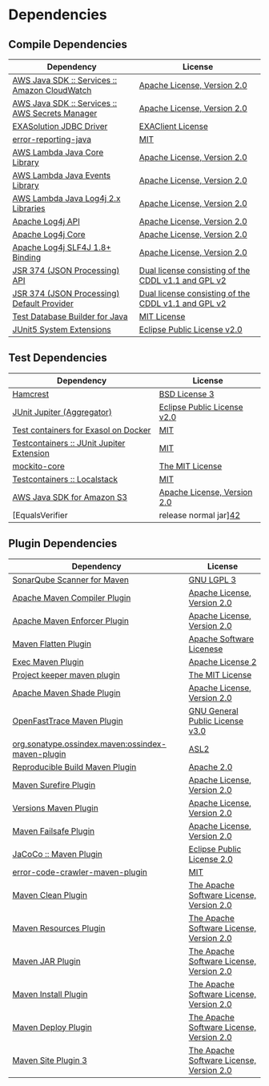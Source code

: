 <!-- @formatter:off -->
# Dependencies

## Compile Dependencies

| Dependency                                           | License                                                   |
| ---------------------------------------------------- | --------------------------------------------------------- |
| [AWS Java SDK :: Services :: Amazon CloudWatch][0]   | [Apache License, Version 2.0][1]                          |
| [AWS Java SDK :: Services :: AWS Secrets Manager][0] | [Apache License, Version 2.0][1]                          |
| [EXASolution JDBC Driver][4]                         | [EXAClient License][5]                                    |
| [error-reporting-java][6]                            | [MIT][7]                                                  |
| [AWS Lambda Java Core Library][8]                    | [Apache License, Version 2.0][1]                          |
| [AWS Lambda Java Events Library][8]                  | [Apache License, Version 2.0][1]                          |
| [AWS Lambda Java Log4j 2.x Libraries][8]             | [Apache License, Version 2.0][1]                          |
| [Apache Log4j API][14]                               | [Apache License, Version 2.0][15]                         |
| [Apache Log4j Core][16]                              | [Apache License, Version 2.0][15]                         |
| [Apache Log4j SLF4J 1.8+ Binding][18]                | [Apache License, Version 2.0][15]                         |
| [JSR 374 (JSON Processing) API][20]                  | [Dual license consisting of the CDDL v1.1 and GPL v2][21] |
| [JSR 374 (JSON Processing) Default Provider][20]     | [Dual license consisting of the CDDL v1.1 and GPL v2][21] |
| [Test Database Builder for Java][24]                 | [MIT License][25]                                         |
| [JUnit5 System Extensions][26]                       | [Eclipse Public License v2.0][27]                         |

## Test Dependencies

| Dependency                                      | License                           |
| ----------------------------------------------- | --------------------------------- |
| [Hamcrest][28]                                  | [BSD License 3][29]               |
| [JUnit Jupiter (Aggregator)][30]                | [Eclipse Public License v2.0][31] |
| [Test containers for Exasol on Docker][32]      | [MIT][7]                          |
| [Testcontainers :: JUnit Jupiter Extension][34] | [MIT][35]                         |
| [mockito-core][36]                              | [The MIT License][37]             |
| [Testcontainers :: Localstack][34]              | [MIT][35]                         |
| [AWS Java SDK for Amazon S3][0]                 | [Apache License, Version 2.0][1]  |
| [EqualsVerifier | release normal jar][42]       | [Apache License, Version 2.0][15] |

## Plugin Dependencies

| Dependency                                              | License                                        |
| ------------------------------------------------------- | ---------------------------------------------- |
| [SonarQube Scanner for Maven][44]                       | [GNU LGPL 3][45]                               |
| [Apache Maven Compiler Plugin][46]                      | [Apache License, Version 2.0][15]              |
| [Apache Maven Enforcer Plugin][48]                      | [Apache License, Version 2.0][15]              |
| [Maven Flatten Plugin][50]                              | [Apache Software Licenese][51]                 |
| [Exec Maven Plugin][52]                                 | [Apache License 2][51]                         |
| [Project keeper maven plugin][54]                       | [The MIT License][55]                          |
| [Apache Maven Shade Plugin][56]                         | [Apache License, Version 2.0][15]              |
| [OpenFastTrace Maven Plugin][58]                        | [GNU General Public License v3.0][59]          |
| [org.sonatype.ossindex.maven:ossindex-maven-plugin][60] | [ASL2][51]                                     |
| [Reproducible Build Maven Plugin][62]                   | [Apache 2.0][51]                               |
| [Maven Surefire Plugin][64]                             | [Apache License, Version 2.0][15]              |
| [Versions Maven Plugin][66]                             | [Apache License, Version 2.0][15]              |
| [Maven Failsafe Plugin][68]                             | [Apache License, Version 2.0][15]              |
| [JaCoCo :: Maven Plugin][70]                            | [Eclipse Public License 2.0][71]               |
| [error-code-crawler-maven-plugin][72]                   | [MIT][7]                                       |
| [Maven Clean Plugin][74]                                | [The Apache Software License, Version 2.0][51] |
| [Maven Resources Plugin][76]                            | [The Apache Software License, Version 2.0][51] |
| [Maven JAR Plugin][78]                                  | [The Apache Software License, Version 2.0][51] |
| [Maven Install Plugin][80]                              | [The Apache Software License, Version 2.0][51] |
| [Maven Deploy Plugin][82]                               | [The Apache Software License, Version 2.0][51] |
| [Maven Site Plugin 3][84]                               | [The Apache Software License, Version 2.0][51] |

[6]: https://github.com/exasol/error-reporting-java
[27]: http://www.eclipse.org/legal/epl-v20.html
[20]: https://javaee.github.io/jsonp
[51]: http://www.apache.org/licenses/LICENSE-2.0.txt
[64]: https://maven.apache.org/surefire/maven-surefire-plugin/
[5]: https://www.exasol.com/support/secure/attachment/155343/EXASOL_SDK-7.0.11.tar.gz
[74]: http://maven.apache.org/plugins/maven-clean-plugin/
[0]: https://aws.amazon.com/sdkforjava
[7]: https://opensource.org/licenses/MIT
[36]: https://github.com/mockito/mockito
[50]: https://www.mojohaus.org/flatten-maven-plugin/
[52]: http://www.mojohaus.org/exec-maven-plugin
[54]: https://github.com/exasol/project-keeper/
[56]: https://maven.apache.org/plugins/maven-shade-plugin/
[66]: http://www.mojohaus.org/versions-maven-plugin/
[29]: http://opensource.org/licenses/BSD-3-Clause
[46]: https://maven.apache.org/plugins/maven-compiler-plugin/
[21]: https://oss.oracle.com/licenses/CDDL+GPL-1.1
[25]: https://github.com/exasol/test-db-builder-java/blob/main/LICENSE
[58]: https://github.com/itsallcode/openfasttrace-maven-plugin
[71]: https://www.eclipse.org/legal/epl-2.0/
[18]: https://logging.apache.org/log4j/2.x/log4j-slf4j18-impl/
[45]: http://www.gnu.org/licenses/lgpl.txt
[70]: https://www.jacoco.org/jacoco/trunk/doc/maven.html
[1]: https://aws.amazon.com/apache2.0
[37]: https://github.com/mockito/mockito/blob/main/LICENSE
[62]: http://zlika.github.io/reproducible-build-maven-plugin
[44]: http://sonarsource.github.io/sonar-scanner-maven/
[16]: https://logging.apache.org/log4j/2.x/log4j-core/
[30]: https://junit.org/junit5/
[28]: http://hamcrest.org/JavaHamcrest/
[76]: http://maven.apache.org/plugins/maven-resources-plugin/
[24]: https://github.com/exasol/test-db-builder-java/
[14]: https://logging.apache.org/log4j/2.x/log4j-api/
[68]: https://maven.apache.org/surefire/maven-failsafe-plugin/
[35]: http://opensource.org/licenses/MIT
[32]: https://github.com/exasol/exasol-testcontainers
[55]: https://github.com/exasol/project-keeper/blob/main/LICENSE
[59]: https://www.gnu.org/licenses/gpl-3.0.html
[78]: http://maven.apache.org/plugins/maven-jar-plugin/
[15]: https://www.apache.org/licenses/LICENSE-2.0.txt
[42]: https://www.jqno.nl/equalsverifier
[48]: https://maven.apache.org/enforcer/maven-enforcer-plugin/
[4]: http://www.exasol.com
[31]: https://www.eclipse.org/legal/epl-v20.html
[80]: http://maven.apache.org/plugins/maven-install-plugin/
[60]: https://sonatype.github.io/ossindex-maven/maven-plugin/
[8]: https://aws.amazon.com/lambda/
[34]: https://testcontainers.org
[26]: https://github.com/itsallcode/junit5-system-extensions
[82]: http://maven.apache.org/plugins/maven-deploy-plugin/
[84]: http://maven.apache.org/plugins/maven-site-plugin/
[72]: https://github.com/exasol/error-code-crawler-maven-plugin
